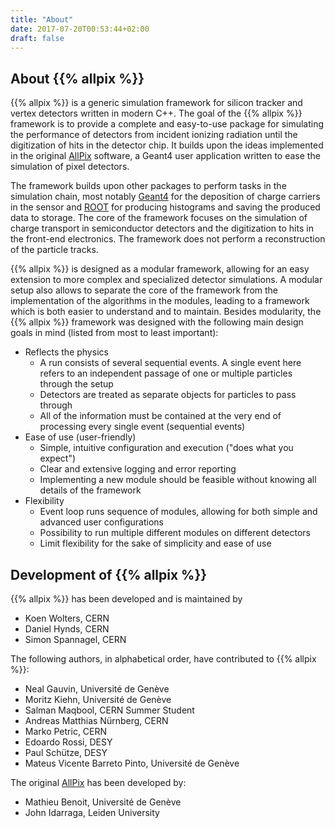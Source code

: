 ```yaml
---
title: "About"
date: 2017-07-20T00:53:44+02:00
draft: false
---
```


## About {{% allpix %}}

{{% allpix %}} is a generic simulation framework for silicon tracker and vertex detectors written in modern C++. The goal of the {{% allpix %}} framework is to provide a complete and easy-to-use package for simulating the performance of detectors from incident ionizing radiation until the digitization of hits in the detector chip.
It builds upon the ideas implemented in the original  [AllPix](https://twiki.cern.ch/twiki/bin/view/Main/AllPix) software, a Geant4 user application written to ease the simulation of pixel detectors.

The framework builds upon other packages to perform tasks in the simulation chain, most notably [Geant4](https://cern.ch/geant4/) for the deposition of charge carriers in the sensor and [ROOT](https://root.cern.ch/) for producing histograms and saving the produced data to storage. The core of the framework focuses on the simulation of charge transport in semiconductor detectors and the digitization to hits in the front-end electronics. The framework does not perform a reconstruction of the particle tracks.

{{% allpix %}} is designed as a modular framework, allowing for an easy extension to more complex and specialized detector simulations. A modular setup also allows to separate the core of the framework from the implementation of the algorithms in the modules, leading to a framework which is both easier to understand and to maintain. Besides modularity, the {{% allpix %}} framework was designed with the following main design goals in mind (listed from most to least important):

* Reflects the physics
  * A run consists of several sequential events. A single event here refers to an independent passage of one or multiple particles through the setup
  * Detectors are treated as separate objects for particles to pass through
  * All of the information must be contained at the very end of processing every single event (sequential events)
* Ease of use (user-friendly)
  * Simple, intuitive configuration and execution ("does what you expect")
  * Clear and extensive logging and error reporting
  * Implementing a new module should be feasible without knowing all details of the framework
* Flexibility
  * Event loop runs sequence of modules, allowing for both simple and advanced user configurations
  * Possibility to run multiple different modules on different detectors
  * Limit flexibility for the sake of simplicity and ease of use


## Development of {{% allpix %}}

{{% allpix %}} has been developed and is maintained by

* Koen Wolters, CERN
* Daniel Hynds, CERN
* Simon Spannagel, CERN

The following authors, in alphabetical order, have contributed to {{% allpix %}}:

* Neal Gauvin, Université de Genève
* Moritz Kiehn, Université de Genève
* Salman Maqbool, CERN Summer Student
* Andreas Matthias Nürnberg, CERN
* Marko Petric, CERN
* Edoardo Rossi, DESY
* Paul Schütze, DESY
* Mateus Vicente Barreto Pinto, Université de Genève

The original [AllPix](https://twiki.cern.ch/twiki/bin/view/Main/AllPix) has been developed by:

* Mathieu Benoit, Université de Genève
* John Idarraga, Leiden University
